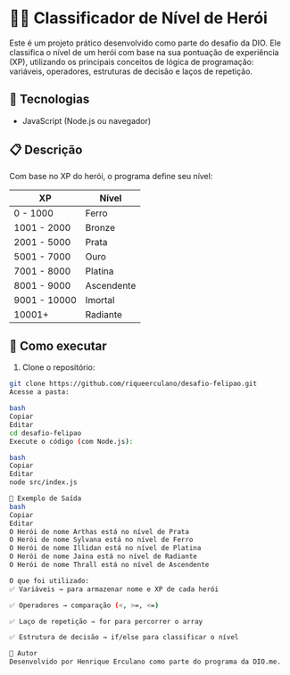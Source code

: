 # 🧙‍♂️ Classificador de Nível de Herói

Este é um projeto prático desenvolvido como parte do desafio da DIO. Ele classifica o nível de um herói com base na sua pontuação de experiência (XP), utilizando os principais conceitos de lógica de programação: variáveis, operadores, estruturas de decisão e laços de repetição.

## 🚀 Tecnologias

- JavaScript (Node.js ou navegador)

## 📋 Descrição

Com base no XP do herói, o programa define seu nível:

| XP                  | Nível       |
|---------------------|-------------|
| 0 - 1000            | Ferro       |
| 1001 - 2000         | Bronze      |
| 2001 - 5000         | Prata       |
| 5001 - 7000         | Ouro        |
| 7001 - 8000         | Platina     |
| 8001 - 9000         | Ascendente  |
| 9001 - 10000        | Imortal     |
| 10001+              | Radiante    |

## 🧪 Como executar

1. Clone o repositório:
```bash
git clone https://github.com/riqueerculano/desafio-felipao.git
Acesse a pasta:

bash
Copiar
Editar
cd desafio-felipao
Execute o código (com Node.js):

bash
Copiar
Editar
node src/index.js

📌 Exemplo de Saída
bash
Copiar
Editar
O Herói de nome Arthas está no nível de Prata
O Herói de nome Sylvana está no nível de Ferro
O Herói de nome Illidan está no nível de Platina
O Herói de nome Jaina está no nível de Radiante
O Herói de nome Thrall está no nível de Ascendente

O que foi utilizado:
✅ Variáveis → para armazenar nome e XP de cada herói

✅ Operadores → comparação (<, >=, <=)

✅ Laço de repetição → for para percorrer o array

✅ Estrutura de decisão → if/else para classificar o nível

🧠 Autor
Desenvolvido por Henrique Erculano como parte do programa da DIO.me.
